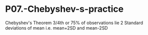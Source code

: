 # P07.-Chebyshev-s-practice
Chebyshev's Theorem
3/4th or 75% of observations lie 2 Standard deviations of mean i.e. mean+2SD and mean-2SD
